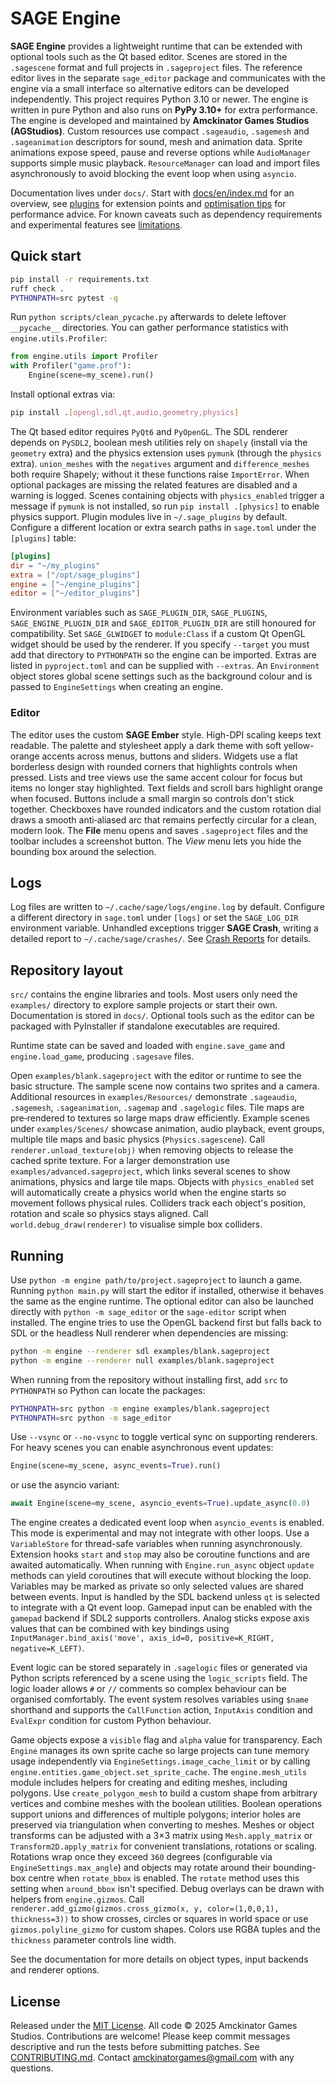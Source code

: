 # SAGE Engine

**SAGE Engine** provides a lightweight runtime that can be extended with optional tools such as the Qt based editor. Scenes are stored in the `.sagescene` format and full projects in `.sageproject` files. The reference editor lives in the separate ``sage_editor`` package and communicates with the engine via a small interface so alternative editors can be developed independently.
This project requires Python 3.10 or newer. The engine is written in pure
Python and also runs on **PyPy 3.10+** for extra performance.
The engine is developed and maintained by **Amckinator Games Studios (AGStudios)**.
Custom resources use compact `.sageaudio`, `.sagemesh` and `.sageanimation` descriptors for sound, mesh and animation data.
Sprite animations expose speed, pause and reverse options while ``AudioManager`` supports simple music playback.
``ResourceManager`` can load and import files asynchronously to avoid blocking the event loop when using ``asyncio``.

Documentation lives under `docs/`. Start with [docs/en/index.md](docs/en/index.md) for an overview, see [plugins](docs/en/plugins.md) for extension points and [optimisation tips](docs/en/optimisation.md) for performance advice.
For known caveats such as dependency requirements and experimental features see
[limitations](docs/en/limitations.md).

## Quick start
```bash
pip install -r requirements.txt
ruff check .
PYTHONPATH=src pytest -q
```
Run `python scripts/clean_pycache.py` afterwards to delete leftover `__pycache__` directories.
You can gather performance statistics with `engine.utils.Profiler`:
```python
from engine.utils import Profiler
with Profiler("game.prof"):
    Engine(scene=my_scene).run()
```
Install optional extras via:
```bash
pip install .[opengl,sdl,qt,audio,geometry,physics]
```
The Qt based editor requires `PyQt6` and `PyOpenGL`. The SDL renderer depends on
`PySDL2`, boolean mesh utilities rely on `shapely` (install via the
`geometry` extra) and the physics extension uses `pymunk` (through the
`physics` extra). `union_meshes` with the ``negatives`` argument and
``difference_meshes`` both require Shapely; without it these functions raise
``ImportError``. When optional packages are missing the related features are
disabled and a warning is logged. Scenes containing objects with
``physics_enabled`` trigger a message if ``pymunk`` is not installed, so run
``pip install .[physics]`` to enable physics support.
Plugin modules live in `~/.sage_plugins` by default. Configure a different
location or extra search paths in `sage.toml` under the `[plugins]` table:
```toml
[plugins]
dir = "~/my_plugins"
extra = ["/opt/sage_plugins"]
engine = ["~/engine_plugins"]
editor = ["~/editor_plugins"]
```
Environment variables such as `SAGE_PLUGIN_DIR`, `SAGE_PLUGINS`,
`SAGE_ENGINE_PLUGIN_DIR` and `SAGE_EDITOR_PLUGIN_DIR` are still
honoured for compatibility.
Set `SAGE_GLWIDGET` to ``module:Class`` if a custom Qt OpenGL widget should be
used by the renderer.
If you specify ``--target`` you must add that directory to ``PYTHONPATH`` so the
engine can be imported.
Extras are listed in ``pyproject.toml`` and can be supplied with ``--extras``.
An ``Environment`` object stores global scene settings such as the background
colour and is passed to ``EngineSettings`` when creating an engine.

### Editor
The editor uses the custom **SAGE Ember** style.
High-DPI scaling keeps text readable.
The palette and stylesheet apply a dark theme with soft yellow-orange accents
across menus, buttons and sliders. Widgets use a flat borderless design with
rounded corners that highlights controls when pressed. Lists and tree views
use the same accent colour for focus but items no longer stay highlighted.
Text fields and scroll bars highlight orange when focused. Buttons include a
small margin so controls don't stick together. Checkboxes have rounded
indicators and the custom rotation dial draws a smooth anti‑aliased arc that
remains perfectly circular for a clean, modern look.
The **File** menu opens and saves ``.sageproject`` files and the toolbar
includes a screenshot button.
The *View* menu lets you hide the bounding box around the selection.

## Logs
Log files are written to `~/.cache/sage/logs/engine.log` by default. Configure a
different directory in `sage.toml` under `[logs]` or set the `SAGE_LOG_DIR`
environment variable.
Unhandled exceptions trigger **SAGE Crash**, writing a detailed report to
`~/.cache/sage/crashes/`. See [Crash Reports](docs/en/crash_reports.md) for
details.

## Repository layout
``src/`` contains the engine libraries and tools. Most users only need the
``examples/`` directory to explore sample projects or start their own.
Documentation is stored in ``docs/``. Optional tools such as the editor can be
packaged with PyInstaller if standalone executables are required.

Runtime state can be saved and loaded with `engine.save_game` and
`engine.load_game`, producing `.sagesave` files.

Open `examples/blank.sageproject` with the editor or runtime to see the basic structure. The sample scene now contains two sprites and a camera. Additional resources in `examples/Resources/` demonstrate `.sageaudio`, `.sagemesh`, `.sageanimation`, `.sagemap` and `.sagelogic` files. Tile maps are pre‑rendered to textures so large maps draw efficiently. Example scenes under `examples/Scenes/` showcase animation, audio playback, event groups, multiple tile maps and basic physics (`Physics.sagescene`). Call ``renderer.unload_texture(obj)`` when removing objects to release the cached sprite texture.
For a larger demonstration use `examples/advanced.sageproject`, which links several scenes to show animations, physics and large tile maps.
Objects with ``physics_enabled`` set will automatically create a physics world when the engine starts so movement follows physical rules.
Colliders track each object's position, rotation and scale so physics stays aligned.
Call ``world.debug_draw(renderer)`` to visualise simple box colliders.

## Running
Use `python -m engine path/to/project.sageproject` to launch a game. Running `python main.py` will start the editor if installed, otherwise it behaves the same as the engine runtime. The optional editor can also be launched directly with `python -m sage_editor` or the `sage-editor` script when installed. The engine tries to use the OpenGL backend first but falls back to SDL or the headless Null renderer when dependencies are missing:
```bash
python -m engine --renderer sdl examples/blank.sageproject
python -m engine --renderer null examples/blank.sageproject
```
When running from the repository without installing first, add ``src`` to
``PYTHONPATH`` so Python can locate the packages:
```bash
PYTHONPATH=src python -m engine examples/blank.sageproject
PYTHONPATH=src python -m sage_editor
```
Use `--vsync` or `--no-vsync` to toggle vertical sync on supporting renderers.
For heavy scenes you can enable asynchronous event updates:
```python
Engine(scene=my_scene, async_events=True).run()
```
or use the asyncio variant:
```python
await Engine(scene=my_scene, asyncio_events=True).update_async(0.0)
```
The engine creates a dedicated event loop when ``asyncio_events`` is enabled.
This mode is experimental and may not integrate with other loops.
Use a ``VariableStore`` for thread-safe variables when running asynchronously.
Extension hooks ``start`` and ``stop`` may also be coroutine functions and are
awaited automatically. When running with ``Engine.run_async`` object ``update``
methods can yield coroutines that will execute without blocking the loop.
Variables may be marked as private so only selected values are shared between
events. Input is handled by the SDL backend unless `qt` is selected to integrate
with a Qt event loop.
Gamepad input can be enabled with the `gamepad` backend if SDL2 supports controllers.
Analog sticks expose axis values that can be combined with key bindings using
`InputManager.bind_axis('move', axis_id=0, positive=K_RIGHT, negative=K_LEFT)`.

Event logic can be stored separately in `.sagelogic` files or generated via
Python scripts referenced by a scene using the `logic_scripts` field. The
logic loader allows `#` or `//` comments so complex behaviour can be organised
comfortably. The event system resolves variables using `$name` shorthand and
supports the `CallFunction` action, `InputAxis` condition and `EvalExpr`
condition for custom Python behaviour.

Game objects expose a `visible` flag and `alpha` value for transparency. Each
`Engine` manages its own sprite cache so large projects can tune memory usage
independently via `EngineSettings.image_cache_limit` or by calling
`engine.entities.game_object.set_sprite_cache`.
The `engine.mesh_utils` module includes helpers for creating and editing meshes,
including polygons. Use `create_polygon_mesh` to build a custom shape from
arbitrary vertices and combine meshes with the boolean utilities. Boolean
operations support unions and differences of multiple polygons; interior holes
are preserved via triangulation when converting to meshes. Meshes or object
transforms can be adjusted with a 3×3 matrix using `Mesh.apply_matrix` or
`Transform2D.apply_matrix` for convenient translations, rotations or scaling.
Rotations wrap once they exceed `360` degrees (configurable via
`EngineSettings.max_angle`) and objects may rotate around their
bounding-box centre when `rotate_bbox` is enabled. The `rotate` method uses this
setting when `around_bbox` isn't specified.
Debug overlays can be drawn with helpers from `engine.gizmos`. Call
`renderer.add_gizmo(gizmos.cross_gizmo(x, y, color=(1,0,0,1), thickness=3))`
to show crosses, circles or squares in world space or use
`gizmos.polyline_gizmo` for custom shapes. Colors use RGBA tuples and the
`thickness` parameter controls line width.

See the documentation for more details on object types, input backends and renderer options.

## License
Released under the [MIT License](LICENSE). All code © 2025 Amckinator Games Studios.
Contributions are welcome! Please keep commit messages descriptive and run the tests before submitting patches. See [CONTRIBUTING.md](CONTRIBUTING.md).
Contact <amckinatorgames@gmail.com> with any questions.
